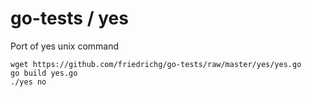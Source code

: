 go-tests / yes
========

Port of yes unix command

    wget https://github.com/friedrichg/go-tests/raw/master/yes/yes.go
    go build yes.go
    ./yes no
